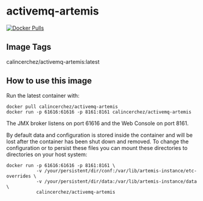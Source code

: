 activemq-artemis
================

[![Docker Pulls](https://img.shields.io/docker/pulls/calincerchez/activemq-artemis)](https://hub.docker.com/r/calincerchez/activemq-artemis)

Image Tags
----------
calincerchez/activemq-artemis:latest

How to use this image
---------------------

Run the latest container with:

    docker pull calincerchez/activemq-artemis
    docker run -p 61616:61616 -p 8161:8161 calincerchez/activemq-artemis
    
The JMX broker listens on port 61616 and the Web Console on port 8161.

By default data and configuration is stored inside the container and will be
lost after the container has been shut down and removed. To change the configuration
or to persist these files you can mount these directories to directories on your 
host system:

    docker run -p 61616:61616 -p 8161:8161 \
               -v /your/persistent/dir/conf:/var/lib/artemis-instance/etc-overrides \
               -v /your/persistent/dir/data:/var/lib/artemis-instance/data \
               calincerchez/activemq-artemis
